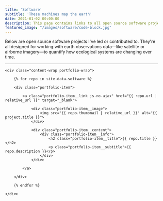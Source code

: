 ```yaml
---
title: 'Software'
subtitle: 'These machines map the earth'
date: 2021-01-02 00:00:00
description: This page contains links to all open source software projects I've led or contributed to.
featured_image: "/images/software/code-block.jpg"
---
```


Below are open source software projects I've led or contributed to. They're all designed for working with earth observations data—like satellite or airborne imagery—to quantify how ecological systems are changing over time.

---

<section class="portfolio">

    <div class="content-wrap portfolio-wrap">

        {% for repo in site.data.software %}

        <div class="portfolio-item">

            <a class="portfolio-item__link js-no-ajax" href="{{ repo.url | relative_url }}" target="_blank">

                <div class="portfolio-item__image">
                    <img src="{{ repo.thumbnail | relative_url }}" alt="{{ project.title }}">
                </div>

                <div class="portfolio-item__content">
                    <div class="portfolio-item__info">
                        <h2 class="portfolio-item__title">{{ repo.title }}</h2>
                        <p class="portfolio-item__subtitle">{{ repo.description }}</p>
                    </div>
                </div>

            </a>

        </div>

        {% endfor %}

    </div>

</section>
